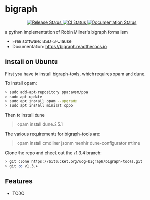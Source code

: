 # bigraph


<p align="center">
<a href="https://pypi.python.org/pypi/bigraph">
    <img src="https://img.shields.io/pypi/v/bigraph.svg"
        alt = "Release Status">
</a>

<a href="https://github.com/prismofeverything/bigraph/actions">
    <img src="https://github.com/prismofeverything/bigraph/actions/workflows/main.yml/badge.svg?branch=release" alt="CI Status">
</a>

<a href="https://bigraph.readthedocs.io/en/latest/?badge=latest">
    <img src="https://readthedocs.org/projects/bigraph/badge/?version=latest" alt="Documentation Status">
</a>

</p>


a python implementation of Robin Milner's bigraph formalism


* Free software: BSD-3-Clause
* Documentation: <https://bigraph.readthedocs.io>


## Install on Ubuntu

First you have to install bigraph-tools, which requires opam and dune.

To install opam: 

```bash
> sudo add-apt-repository ppa:avsm/ppa
> sudo apt update
> sudo apt install opam --upgrade
> sudo apt install minisat cppo
```

Then to install dune

> opam install dune.2.5.1

The various requirements for bigraph-tools are:

> opam install cmdliner jsonm menhir dune-configurator mtime

Clone the repo and check out the v1.3.4 branch:

```bash
> git clone https://bitbucket.org/uog-bigraph/bigraph-tools.git
> git co v1.3.4
```


## Features

* TODO

